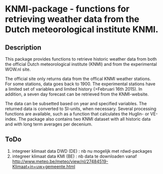 <!-- README.md is generated from README.Rmd. Please edit that file -->
KNMI-package - functions for retrieving weather data from the Dutch meteorological institute KNMI.
==================================================================================================

Description
-----------

This package provides functions to retrieve historic weather data from both the official Dutch meteorological institute (KNMI) and from the experimental WOW.nl site.

The official site only returns data from the offical KNMI weather stations. For some stations, data goes back to 1900. The experimental stations have a limited set of variables and limited history (&gt;Februari 16th 2015). In addition, a seven day forecast can be retrieved from the KNMI-website.

The data can be subsetted based on year and specified variables. The returned data is converted to SI-units, when necessary. Several processing functions are available, such as a function that calculates the Huglin- or VE-index. The package also contains two KNMI dataset with all historic data and with long term averages per decenium.

ToDo
----

1.  integreer klimaat data DWD (DE) :
    nb nu mogelijk met rdwd-packages
2.  integreer klimaat data KMI (BE) :
    nb data te downloaden vanaf <http://www.meteo.be/meteo/view/nl/27484519-Klimaat+in+uw+gemeente.html>
